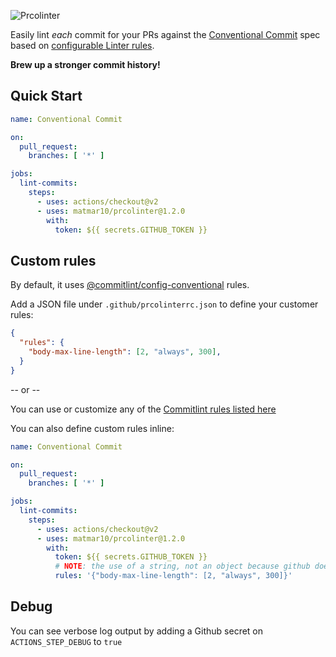 ![Prcolinter](https://github.com/matmar10/prcolinter/blob/master/logo.png?raw=true "Percolinter PR Conventional Commit Linter")

Easily lint _each_ commit for your PRs against the [Conventional Commit](https://www.conventionalcommits.org/) spec based on [configurable Linter rules](https://github.com/conventional-changelog/commitlint/blob/master/docs/reference-rules.md).

**Brew up a stronger commit history!**

## Quick Start

```yaml
name: Conventional Commit

on:
  pull_request:
    branches: [ '*' ]

jobs:
  lint-commits:
    steps:
      - uses: actions/checkout@v2
      - uses: matmar10/prcolinter@1.2.0
        with:
          token: ${{ secrets.GITHUB_TOKEN }}
```

## Custom rules

By default, it uses [@commitlint/config-conventional](https://github.com/conventional-changelog/commitlint/blob/master/@commitlint/config-conventional/index.js) rules.

Add a JSON file under `.github/prcolinterrc.json` to define your customer rules:

```json
{
  "rules": {
    "body-max-line-length": [2, "always", 300],
  }  
}
```

-- or --

You can use or customize any of the [Commitlint rules listed here](https://github.com/conventional-changelog/commitlint/blob/master/docs/reference-rules.md)

You can also define custom rules inline:

```yaml
name: Conventional Commit

on:
  pull_request:
    branches: [ '*' ]

jobs:
  lint-commits:
    steps:
      - uses: actions/checkout@v2
      - uses: matmar10/prcolinter@1.2.0
        with:
          token: ${{ secrets.GITHUB_TOKEN }}
          # NOTE: the use of a string, not an object because github doesn't support objects as args
          rules: '{"body-max-line-length": [2, "always", 300]}'
```

## Debug

You can see verbose log output by adding a Github secret on `ACTIONS_STEP_DEBUG` to `true`
